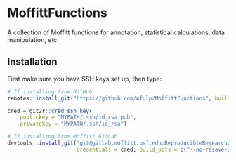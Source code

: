 MoffittFunctions
=============

A collection of Moffitt functions for annotation, statistical calculations, data manipulation, etc.

## Installation

First make sure you have SSH keys set up, then type:

```r
# If installing from GitHub
remotes::install_git("https://github.com/wfulp/MoffittFunctions", build_opts = NULL)

cred = git2r::cred_ssh_key(
    publickey = "MYPATH/.ssh/id_rsa.pub", 
    privatekey = "MYPATH/.ssh/id_rsa")

# If installing from Moffitt GitLab
devtools::install_git("git@gitlab.moffitt.usf.edu:ReproducibleResearch/MoffittFunctions.git", 
                      credentials = cred, build_opts = c("--no-resave-data"))
```
